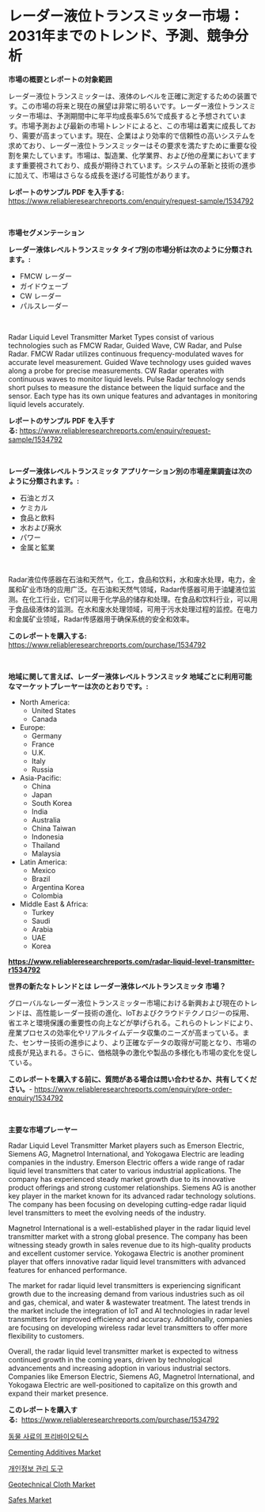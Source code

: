 <p><h1>レーダー液位トランスミッター市場：2031年までのトレンド、予測、競争分析</h1></p><p><strong>市場の概要とレポートの対象範囲</strong></p>
<p><p>レーダー液位トランスミッターは、液体のレベルを正確に測定するための装置です。この市場の将来と現在の展望は非常に明るいです。レーダー液位トランスミッター市場は、予測期間中に年平均成長率5.6%で成長すると予想されています。市場予測および最新の市場トレンドによると、この市場は着実に成長しており、需要が高まっています。現在、企業はより効率的で信頼性の高いシステムを求めており、レーダー液位トランスミッターはその要求を満たすために重要な役割を果たしています。市場は、製造業、化学業界、および他の産業においてますます重要視されており、成長が期待されています。システムの革新と技術の進歩に加えて、市場はさらなる成長を遂げる可能性があります。</p></p>
<p><strong>レポートのサンプル PDF を入手する:</strong> <a href="https://www.reliableresearchreports.com/enquiry/request-sample/1534792">https://www.reliableresearchreports.com/enquiry/request-sample/1534792</a></p>
<p>&nbsp;</p>
<p><strong>市場セグメンテーション</strong></p>
<p><strong>レーダー液体レベルトランスミッタ タイプ別の市場分析は次のように分類されます。:</strong></p>
<p><ul><li>FMCW レーダー</li><li>ガイドウェーブ</li><li>CW レーダー</li><li>パルスレーダー</li></ul></p>
<p>&nbsp;</p>
<p><p>Radar Liquid Level Transmitter Market Types consist of various technologies such as FMCW Radar, Guided Wave, CW Radar, and Pulse Radar. FMCW Radar utilizes continuous frequency-modulated waves for accurate level measurement. Guided Wave technology uses guided waves along a probe for precise measurements. CW Radar operates with continuous waves to monitor liquid levels. Pulse Radar technology sends short pulses to measure the distance between the liquid surface and the sensor. Each type has its own unique features and advantages in monitoring liquid levels accurately.</p></p>
<p><strong>レポートのサンプル PDF を入手する:</strong>&nbsp;<a href="https://www.reliableresearchreports.com/enquiry/request-sample/1534792">https://www.reliableresearchreports.com/enquiry/request-sample/1534792</a></p>
<p>&nbsp;</p>
<p><strong> レーダー液体レベルトランスミッタ アプリケーション別の市場産業調査は次のように分類されます。:</strong></p>
<p><ul><li>石油とガス</li><li>ケミカル</li><li>食品と飲料</li><li>水および廃水</li><li>パワー</li><li>金属と鉱業</li></ul></p>
<p>&nbsp;</p>
<p><p>Radar液位传感器在石油和天然气，化工，食品和饮料，水和废水处理，电力，金属和矿业市场的应用广泛。在石油和天然气领域，Radar传感器可用于油罐液位监测。在化工行业，它们可以用于化学品的储存和处理。在食品和饮料行业，可以用于食品级液体的监测。在水和废水处理领域，可用于污水处理过程的监控。在电力和金属矿业领域，Radar传感器用于确保系统的安全和效率。</p></p>
<p><strong>このレポートを購入する:</strong>&nbsp; <a href="https://www.reliableresearchreports.com/purchase/1534792">https://www.reliableresearchreports.com/purchase/1534792</a></p>
<p>&nbsp;</p>
<p><strong>地域に関して言えば、レーダー液体レベルトランスミッタ 地域ごとに利用可能なマーケットプレーヤーは次のとおりです。:</strong></p>
<p><ul>
    <li>
        North America:
        <ul>
            <li>United States</li>
            <li>Canada</li>
        </ul>
    </li>
    <li>
        Europe:
        <ul>
            <li>Germany</li>
            <li>France</li>
            <li>U.K.</li>
            <li>Italy</li>
            <li>Russia</li>
        </ul>
    </li>
    <li>
        Asia-Pacific:
        <ul>
            <li>China</li>
            <li>Japan</li>
            <li>South Korea</li>
            <li>India</li>
            <li>Australia</li>
            <li>China Taiwan</li>
            <li>Indonesia</li>
            <li>Thailand</li>
            <li>Malaysia</li>
        </ul>
    </li>
    <li>
        Latin America:
        <ul>
            <li>Mexico</li>
            <li>Brazil</li>
            <li>Argentina Korea</li>
            <li>Colombia</li>
        </ul>
    </li>
    <li>
        Middle East & Africa:
        <ul>
            <li>Turkey</li>
            <li>Saudi</li>
            <li>Arabia</li>
            <li>UAE</li>
            <li>Korea</li>
        </ul>
    </li>
    </ul></p>
<p><strong><a href="https://www.reliableresearchreports.com/radar-liquid-level-transmitter-r1534792">https://www.reliableresearchreports.com/radar-liquid-level-transmitter-r1534792</a></strong>&nbsp;</p>
<p><strong>世界の新たなトレンドとは レーダー液体レベルトランスミッタ 市場？</strong></p>
<p><p>グローバルなレーダー液位トランスミッター市場における新興および現在のトレンドは、高性能レーダー技術の進化、IoTおよびクラウドテクノロジーの採用、省エネと環境保護の重要性の向上などが挙げられる。これらのトレンドにより、産業プロセスの効率化やリアルタイムデータ収集のニーズが高まっている。また、センサー技術の進歩により、より正確なデータの取得が可能となり、市場の成長が見込まれる。さらに、価格競争の激化や製品の多様化も市場の変化を促している。</p></p>
<p><strong>このレポートを購入する前に、質問がある場合は問い合わせるか、共有してください。</strong>- <a href="https://www.reliableresearchreports.com/enquiry/pre-order-enquiry/1534792">https://www.reliableresearchreports.com/enquiry/pre-order-enquiry/1534792</a></p>
<p>&nbsp;</p>
<p><strong>主要な市場プレーヤー</strong></p>
<p><p>Radar Liquid Level Transmitter Market players such as Emerson Electric, Siemens AG, Magnetrol International, and Yokogawa Electric are leading companies in the industry. Emerson Electric offers a wide range of radar liquid level transmitters that cater to various industrial applications. The company has experienced steady market growth due to its innovative product offerings and strong customer relationships. Siemens AG is another key player in the market known for its advanced radar technology solutions. The company has been focusing on developing cutting-edge radar liquid level transmitters to meet the evolving needs of the industry.</p><p>Magnetrol International is a well-established player in the radar liquid level transmitter market with a strong global presence. The company has been witnessing steady growth in sales revenue due to its high-quality products and excellent customer service. Yokogawa Electric is another prominent player that offers innovative radar liquid level transmitters with advanced features for enhanced performance.</p><p>The market for radar liquid level transmitters is experiencing significant growth due to the increasing demand from various industries such as oil and gas, chemical, and water & wastewater treatment. The latest trends in the market include the integration of IoT and AI technologies in radar level transmitters for improved efficiency and accuracy. Additionally, companies are focusing on developing wireless radar level transmitters to offer more flexibility to customers.</p><p>Overall, the radar liquid level transmitter market is expected to witness continued growth in the coming years, driven by technological advancements and increasing adoption in various industrial sectors. Companies like Emerson Electric, Siemens AG, Magnetrol International, and Yokogawa Electric are well-positioned to capitalize on this growth and expand their market presence.</p></p>
<p><strong>このレポートを購入する:</strong>&nbsp;&nbsp;<a href="https://www.reliableresearchreports.com/purchase/1534792">https://www.reliableresearchreports.com/purchase/1534792</a></p>
<p><p><a href="https://github.com/vsoq0zknh59/Market-Research-Report-List-1/blob/main/278578316652.md">동물 사료의 프리바이오틱스</a></p><p><a href="https://natural-crush-b99.notion.site/Cementing-Additives-Market-Size-Share-Trends-Analysis-Report-By-Material-By-Type-By-End-user-B-5276afc3628b469a9d5d389c246f74e0">Cementing Additives Market</a></p><p><a href="https://github.com/Tristiarton768456/Market-Research-Report-List-1/blob/main/684419016653.md">개인정보 관리 도구</a></p><p><a href="https://issuu.com/reportprime-2/docs/geotechnical-cloth-market-size-2030.pptx">Geotechnical Cloth Market</a></p><p><a href="https://view.publitas.com/reportprime-1/safes-market-research-report-reveals-the-latest-trends-and-opportunities-of-this-market-for-period-from-2024-2031/">Safes Market</a></p></p>